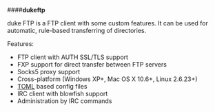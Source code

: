 ####**dukeftp**

duke FTP is a FTP client with some custom features. It can be used for automatic, rule-based transferring of directories.

Features:

* FTP client with AUTH SSL/TLS support
* FXP support for direct transfer between FTP servers
* Socks5 proxy support
* Cross-platform (Windows XP+, Mac OS X 10.6+, Linux 2.6.23+)
* [TOML](https://github.com/toml-lang/toml) based config files
* IRC client with blowfish support
* Administration by IRC commands
